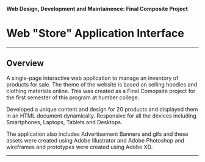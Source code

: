 **Web Design, Development and Maintainence: Final Composite Project**
# Web "Store" Application Interface

---

## Overview

A single-page interactive web application to manage an inventory of products for sale. The theme of the website is based on selling hoodies and clothing materials online. This was created as a Final Comopsite project for the first semester of this program at humber college.

Developed a unique content and design for 20 products and displayed them in an HTML document dynamically. Responsive for all the devices including Smartphones, Laptops, Tablets and Desktops. 

The application also includes Advertisement Banners and gifs and these assets were created using Adobe Illustrator and Adobe Photoshop and wireframes and prototypes were created using Adobe XD. 

---
